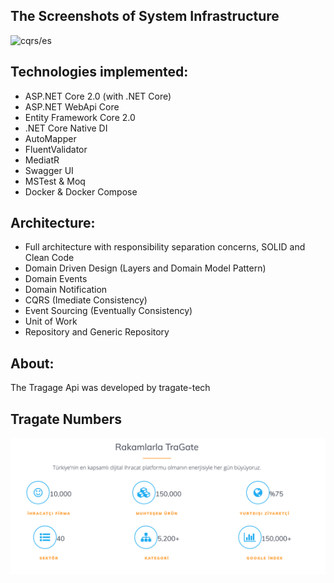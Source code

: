 
## The Screenshots of System Infrastructure 
<img src="http://www.gokhan-gokalp.com/wp-content/uploads/2015/06/cqrs.png" alt="cqrs/es"> 

## Technologies implemented:

- ASP.NET Core 2.0 (with .NET Core)
 - ASP.NET WebApi Core
- Entity Framework Core 2.0
- .NET Core Native DI
- AutoMapper
- FluentValidator
- MediatR
- Swagger UI
- MSTest & Moq
- Docker & Docker Compose

## Architecture:

- Full architecture with responsibility separation concerns, SOLID and Clean Code
- Domain Driven Design (Layers and Domain Model Pattern)
- Domain Events
- Domain Notification
- CQRS (Imediate Consistency)
- Event Sourcing (Eventually Consistency)
- Unit of Work
- Repository and Generic Repository

## About:
The Tragage Api was developed by tragate-tech

## Tragate Numbers
![Image alt text](./images/tragate_numbers.png)